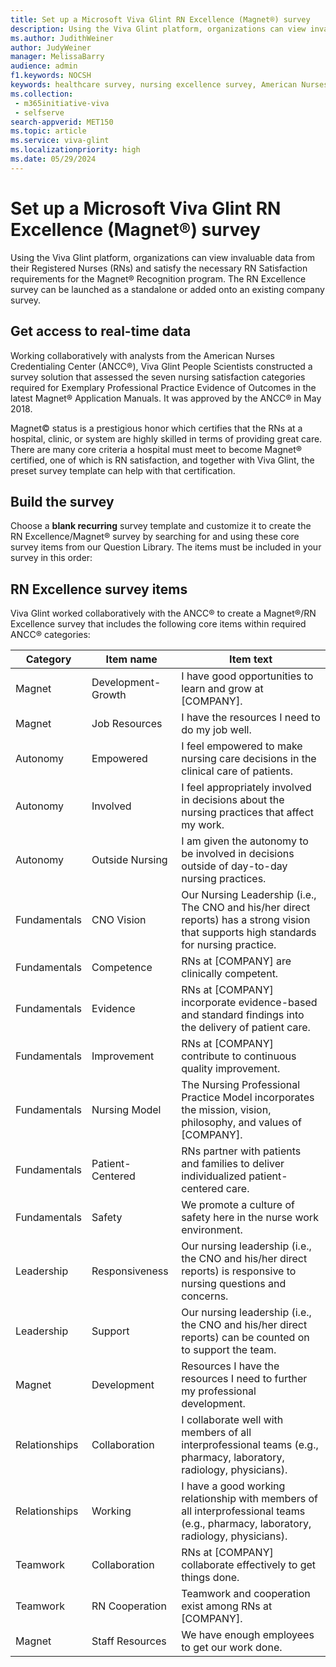 ```yaml
---
title: Set up a Microsoft Viva Glint RN Excellence (Magnet®️) survey
description: Using the Viva Glint platform, organizations can view invaluable data from their RNs and identify risks and opportunities in real-time.
ms.author: JudithWeiner
author: JudyWeiner
manager: MelissaBarry
audience: admin
f1.keywords: NOCSH
keywords: healthcare survey, nursing excellence survey, American Nurses Credentialing Center, Magnet
ms.collection: 
 - m365initiative-viva
 - selfserve
search-appverid: MET150
ms.topic: article
ms.service: viva-glint
ms.localizationpriority: high
ms.date: 05/29/2024
---
```


# Set up a Microsoft Viva Glint RN Excellence (Magnet®️) survey

Using the Viva Glint platform, organizations can view invaluable data from their Registered Nurses (RNs) and satisfy the necessary RN Satisfaction requirements for the Magnet® Recognition program. The RN Excellence survey can be launched as a standalone or added onto an existing company survey.

## Get access to real-time data

Working collaboratively with analysts from the American Nurses Credentialing Center (ANCC®️), Viva Glint People Scientists constructed a survey solution that assessed the seven nursing satisfaction categories required for Exemplary Professional Practice Evidence of Outcomes in the latest Magnet® Application Manuals. It was approved by the ANCC®️ in May 2018. 

Magnet©️ status is a prestigious honor which certifies that the RNs at a hospital, clinic, or system are highly skilled in terms of providing great care. There are many core criteria a hospital must meet to become Magnet®️ certified, one of which is RN satisfaction, and together with Viva Glint, the preset survey template can help with that certification.

## Build the survey 

Choose a **blank recurring** survey template and customize it to create the RN Excellence/Magnet®️ survey by searching for and using these core survey items from our Question Library. The items must be included in your survey in this order:

## RN Excellence survey items
Viva Glint worked collaboratively with the ANCC®️ to create a Magnet®️/RN Excellence survey that includes the following core items within required ANCC®️ categories:

|Category|Item name|Item text|
|-----------|----------|------------|
|Magnet|Development-Growth|	I have good opportunities to learn and grow at [COMPANY].|
|Magnet| Job Resources|I have the resources I need to do my job well.|
|Autonomy| Empowered|	I feel empowered to make nursing care decisions in the clinical care of patients.|
|Autonomy|Involved|	I feel appropriately involved in decisions about the nursing practices that affect my work.|
|Autonomy|Outside Nursing	|I am given the autonomy to be involved in decisions outside of day-to-day nursing practices.|
|Fundamentals|CNO Vision|Our Nursing Leadership (i.e., The CNO and his/her direct reports) has a strong vision that supports high standards for nursing practice.|
|Fundamentals|Competence|	RNs at [COMPANY] are clinically competent.|
|Fundamentals| Evidence	|RNs at [COMPANY] incorporate evidence-based and standard findings into the delivery of patient care.|
|Fundamentals|Improvement|	RNs at [COMPANY] contribute to continuous quality improvement.|
|Fundamentals|Nursing Model|The Nursing Professional Practice Model incorporates the mission, vision, philosophy, and values of [COMPANY].|
|Fundamentals|Patient-Centered|	RNs partner with patients and families to deliver individualized patient-centered care.|
|Fundamentals|Safety|	We promote a culture of safety here in the nurse work environment.|
|Leadership| Responsiveness|	Our nursing leadership (i.e., the CNO and his/her direct reports) is responsive to nursing questions and concerns.|
|Leadership| Support|	Our nursing leadership (i.e., the CNO and his/her direct reports) can be counted on to support the team.|
|Magnet| Development| Resources	I have the resources I need to further my professional development.|
|Relationships| Collaboration|	I collaborate well with members of all interprofessional teams (e.g., pharmacy, laboratory, radiology, physicians).|
|Relationships| Working|	I have a good working relationship with members of all interprofessional teams (e.g., pharmacy, laboratory, radiology, physicians).|
|Teamwork|Collaboration|	RNs at [COMPANY] collaborate effectively to get things done.|
|Teamwork| RN Cooperation|	Teamwork and cooperation exist among RNs at [COMPANY].| 
|Magnet|Staff Resources|	We have enough employees to get our work done.|
